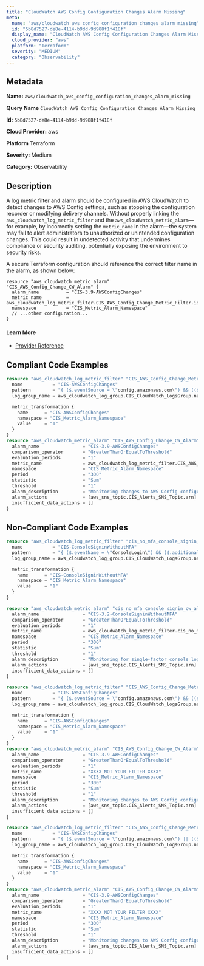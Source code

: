 ```yaml
---
title: "CloudWatch AWS Config Configuration Changes Alarm Missing"
meta:
  name: "aws/cloudwatch_aws_config_configuration_changes_alarm_missing"
  id: "5b8d7527-de8e-4114-b9dd-9d988f1f418f"
  display_name: "CloudWatch AWS Config Configuration Changes Alarm Missing"
  cloud_provider: "aws"
  platform: "Terraform"
  severity: "MEDIUM"
  category: "Observability"
---
```

## Metadata

**Name:** `aws/cloudwatch_aws_config_configuration_changes_alarm_missing`

**Query Name** `CloudWatch AWS Config Configuration Changes Alarm Missing`

**Id:** `5b8d7527-de8e-4114-b9dd-9d988f1f418f`

**Cloud Provider:** aws

**Platform** Terraform

**Severity:** Medium

**Category:** Observability

## Description
A log metric filter and alarm should be configured in AWS CloudWatch to detect changes to AWS Config settings, such as stopping the configuration recorder or modifying delivery channels. Without properly linking the `aws_cloudwatch_log_metric_filter` and the `aws_cloudwatch_metric_alarm`—for example, by incorrectly setting the `metric_name` in the alarm—the system may fail to alert administrators to unauthorized or unintended configuration changes. This could result in undetected activity that undermines compliance or security auditing, potentially exposing the environment to security risks. 

A secure Terraform configuration should reference the correct filter name in the alarm, as shown below:

```
resource "aws_cloudwatch_metric_alarm" "CIS_AWS_Config_Change_CW_Alarm" {
  alarm_name          = "CIS-3.9-AWSConfigChanges"
  metric_name         = aws_cloudwatch_log_metric_filter.CIS_AWS_Config_Change_Metric_Filter.id
  namespace           = "CIS_Metric_Alarm_Namespace"
  // ...other configuration...
}
```

#### Learn More

 - [Provider Reference](https://registry.terraform.io/providers/hashicorp/aws/latest/docs/resources/cloudwatch_log_metric_filter#pattern)


## Compliant Code Examples
```terraform
resource "aws_cloudwatch_log_metric_filter" "CIS_AWS_Config_Change_Metric_Filter" {
  name           = "CIS-AWSConfigChanges"
  pattern        = "{ ($.eventSource = \"config.amazonaws.com\") && (($.eventName=StopConfigurationRecorder)||($.eventName=DeleteDeliveryChannel)||($.eventName=PutDeliveryChannel)||($.eventName=PutConfigurationRecorder)) }"
  log_group_name = aws_cloudwatch_log_group.CIS_CloudWatch_LogsGroup.name

  metric_transformation {
    name      = "CIS-AWSConfigChanges"
    namespace = "CIS_Metric_Alarm_Namespace"
    value     = "1"
  }
}
resource "aws_cloudwatch_metric_alarm" "CIS_AWS_Config_Change_CW_Alarm" {
  alarm_name                = "CIS-3.9-AWSConfigChanges"
  comparison_operator       = "GreaterThanOrEqualToThreshold"
  evaluation_periods        = "1"
  metric_name               = aws_cloudwatch_log_metric_filter.CIS_AWS_Config_Change_Metric_Filter.id
  namespace                 = "CIS_Metric_Alarm_Namespace"
  period                    = "300"
  statistic                 = "Sum"
  threshold                 = "1"
  alarm_description         = "Monitoring changes to AWS Config configuration will help ensure sustained visibility of configuration items within the AWS account."
  alarm_actions             = [aws_sns_topic.CIS_Alerts_SNS_Topic.arn]
  insufficient_data_actions = []
}

```
## Non-Compliant Code Examples
```terraform
resource "aws_cloudwatch_log_metric_filter" "cis_no_mfa_console_signin_metric_filter" {
  name           = "CIS-ConsoleSigninWithoutMFA"
  pattern        = "{ ($.eventName = \"ConsoleLogin\") && ($.additionalEventData.MFAUsed != \"Yes\") }"
  log_group_name = aws_cloudwatch_log_group.CIS_CloudWatch_LogsGroup.name

  metric_transformation {
    name      = "CIS-ConsoleSigninWithoutMFA"
    namespace = "CIS_Metric_Alarm_Namespace"
    value     = "1"
  }
}

resource "aws_cloudwatch_metric_alarm" "cis_no_mfa_console_signin_cw_alarm" {
  alarm_name                = "CIS-3.2-ConsoleSigninWithoutMFA"
  comparison_operator       = "GreaterThanOrEqualToThreshold"
  evaluation_periods        = "1"
  metric_name               = aws_cloudwatch_log_metric_filter.cis_no_mfa_console_signin_metric_filter.id
  namespace                 = "CIS_Metric_Alarm_Namespace"
  period                    = "300"
  statistic                 = "Sum"
  threshold                 = "1"
  alarm_description         = "Monitoring for single-factor console logins will increase visibility into accounts that are not protected by MFA."
  alarm_actions             = [aws_sns_topic.CIS_Alerts_SNS_Topic.arn]
  insufficient_data_actions = []
}

```

```terraform
resource "aws_cloudwatch_log_metric_filter" "CIS_AWS_Config_Change_Metric_Filter" {
  name           = "CIS-AWSConfigChanges"
  pattern        = "{ ($.eventSource = \"config.amazonaws.com\") && (($.eventName=StopConfigurationRecorder)||($.eventName=PutDeliveryChannel)||($.eventName=PutConfigurationRecorder)) }"
  log_group_name = aws_cloudwatch_log_group.CIS_CloudWatch_LogsGroup.name

  metric_transformation {
    name      = "CIS-AWSConfigChanges"
    namespace = "CIS_Metric_Alarm_Namespace"
    value     = "1"
  }
}
resource "aws_cloudwatch_metric_alarm" "CIS_AWS_Config_Change_CW_Alarm" {
  alarm_name                = "CIS-3.9-AWSConfigChanges"
  comparison_operator       = "GreaterThanOrEqualToThreshold"
  evaluation_periods        = "1"
  metric_name               = "XXXX NOT YOUR FILTER XXXX"
  namespace                 = "CIS_Metric_Alarm_Namespace"
  period                    = "300"
  statistic                 = "Sum"
  threshold                 = "1"
  alarm_description         = "Monitoring changes to AWS Config configuration will help ensure sustained visibility of configuration items within the AWS account."
  alarm_actions             = [aws_sns_topic.CIS_Alerts_SNS_Topic.arn]
  insufficient_data_actions = []
}

```

```terraform
resource "aws_cloudwatch_log_metric_filter" "CIS_AWS_Config_Change_Metric_Filter" {
  name           = "CIS-AWSConfigChanges"
  pattern        = "{ ($.eventSource = \"config.amazonaws.com\") || (($.eventName=StopConfigurationRecorder)||($.eventName=DeleteDeliveryChannel)||($.eventName=PutDeliveryChannel)||($.eventName=PutConfigurationRecorder)) }"
  log_group_name = aws_cloudwatch_log_group.CIS_CloudWatch_LogsGroup.name

  metric_transformation {
    name      = "CIS-AWSConfigChanges"
    namespace = "CIS_Metric_Alarm_Namespace"
    value     = "1"
  }
}
resource "aws_cloudwatch_metric_alarm" "CIS_AWS_Config_Change_CW_Alarm" {
  alarm_name                = "CIS-3.9-AWSConfigChanges"
  comparison_operator       = "GreaterThanOrEqualToThreshold"
  evaluation_periods        = "1"
  metric_name               = "XXXX NOT YOUR FILTER XXXX"
  namespace                 = "CIS_Metric_Alarm_Namespace"
  period                    = "300"
  statistic                 = "Sum"
  threshold                 = "1"
  alarm_description         = "Monitoring changes to AWS Config configuration will help ensure sustained visibility of configuration items within the AWS account."
  alarm_actions             = [aws_sns_topic.CIS_Alerts_SNS_Topic.arn]
  insufficient_data_actions = []
}

```